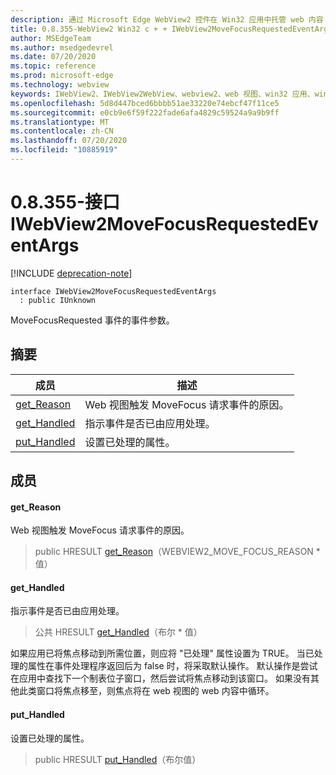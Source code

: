 ```yaml
---
description: 通过 Microsoft Edge WebView2 控件在 Win32 应用中托管 web 内容
title: 0.8.355-WebView2 Win32 c + + IWebView2MoveFocusRequestedEventArgs
author: MSEdgeTeam
ms.author: msedgedevrel
ms.date: 07/20/2020
ms.topic: reference
ms.prod: microsoft-edge
ms.technology: webview
keywords: IWebView2、IWebView2WebView、webview2、web 视图、win32 应用、win32、edge
ms.openlocfilehash: 5d8d447bced6bbbb51ae33220e74ebcf47f11ce5
ms.sourcegitcommit: e0cb9e6f59f222fade6afa4829c59524a9a9b9ff
ms.translationtype: MT
ms.contentlocale: zh-CN
ms.lasthandoff: 07/20/2020
ms.locfileid: "10885919"
---
```

# 0.8.355-接口 IWebView2MoveFocusRequestedEventArgs 

[!INCLUDE [deprecation-note](../../includes/deprecation-note.md)]

```
interface IWebView2MoveFocusRequestedEventArgs
  : public IUnknown
```

MoveFocusRequested 事件的事件参数。

## 摘要

 成员                        | 描述
--------------------------------|---------------------------------------------
[get_Reason](#get_reason) | Web 视图触发 MoveFocus 请求事件的原因。
[get_Handled](#get_handled) | 指示事件是否已由应用处理。
[put_Handled](#put_handled) | 设置已处理的属性。

## 成员

#### get_Reason 

Web 视图触发 MoveFocus 请求事件的原因。

> public HRESULT [get_Reason](#get_reason)（WEBVIEW2_MOVE_FOCUS_REASON * 值）

#### get_Handled 

指示事件是否已由应用处理。

> 公共 HRESULT [get_Handled](#get_handled)（布尔 * 值）

如果应用已将焦点移动到所需位置，则应将 "已处理" 属性设置为 TRUE。 当已处理的属性在事件处理程序返回后为 false 时，将采取默认操作。 默认操作是尝试在应用中查找下一个制表位子窗口，然后尝试将焦点移动到该窗口。 如果没有其他此类窗口将焦点移至，则焦点将在 web 视图的 web 内容中循环。

#### put_Handled 

设置已处理的属性。

> public HRESULT [put_Handled](#put_handled)（布尔值）

